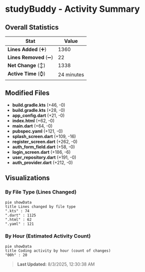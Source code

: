 # studyBuddy - Activity Summary 

## Overall Statistics

| Stat                   | Value                                                             |
| ---------------------- | ----------------------------------------------------------------- |
| **Lines Added** (➕)   | 1360                                          |
| **Lines Removed** (➖) | 22                                        |
| **Net Change** (↕)    | 1338                |
| **Active Time** (⌚)   | 24 minutes |


## Modified Files
- **build.gradle.kts** (+46, -0)
- **build.gradle.kts** (+28, -0)
- **app_config.dart** (+21, -0)
- **index.html** (+62, -0)
- **main.dart** (+64, -0)
- **pubspec.yaml** (+121, -0)
- **splash_screen.dart** (+109, -16)
- **register_screen.dart** (+262, -0)
- **auth_form_field.dart** (+58, -0)
- **login_screen.dart** (+186, -6)
- **user_repository.dart** (+191, -0)
- **auth_provider.dart** (+212, -0)

## Visualizations

### By File Type (Lines Changed)

```mermaid
pie showData
title Lines changed by file type
".kts" : 74
".dart" : 1125
".html" : 62
".yaml" : 121
```

### By Hour (Estimated Activity Count)

```mermaid
pie showData
title Coding activity by hour (count of changes)
"00h" : 20
```


> **Last Updated:** 8/3/2025, 12:30:38 AM